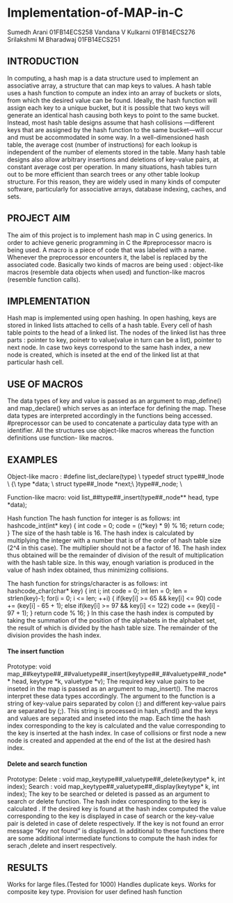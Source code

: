 # Implementation-of-MAP-in-C

Sumedh Arani 01FB14ECS258 
Vandana V Kulkarni 01FB14ECS276 
Srilakshmi M Bharadwaj 01FB14ECS251

<h2>INTRODUCTION</h2>
In computing, a hash map is a data structure used to implement an associative array, a structure that can map keys to values. A hash table uses a hash function to compute an index into an array of buckets or slots, from which the desired value can be found.
Ideally, the hash function will assign each key to a unique bucket, but it is possible that two keys will generate an identical hash causing both keys to point to the same bucket. Instead, most hash table designs assume that hash collisions —different keys that are assigned by the hash function to the same bucket—will occur and must be accommodated in some way.
In a well-dimensioned hash table, the average cost (number of instructions) for each lookup is independent of the number of elements stored in the table. Many hash table designs also allow arbitrary insertions and deletions of key-value pairs, at constant average cost per operation.
In many situations, hash tables turn out to be more efficient than search trees or any other table lookup structure. For this reason, they are widely used in many kinds of computer software, particularly for associative arrays, database indexing, caches, and sets.
<h2>PROJECT AIM</h2>
The aim of this project is to implement hash map in C using generics. In order to achieve generic programming in C the #preprocessor macro is being used. A macro is a piece of code that was labeled with a name. Whenever the preprocessor encounters it, the label is replaced by the associated code. Basically two kinds of macros are being used : object-like macros
(resemble data objects when used) and function-like macros (resemble function calls).
 <h2>IMPLEMENTATION</h2>
Hash map is implemented using open hashing. In open hashing, keys are stored in linked lists attached to cells of a hash table. Every cell of hash table points to the head of a linked list. The nodes of the linked list has three parts : pointer to key, poinetr to value(value in turn can be a list), pointer to next node. In case two keys correspond to the same hash index, a new node is created, which is inseted at the end of the linked list at that particular hash cell.

<h2>USE OF MACROS</h2>
The data types of key and value is passed as an argument to map_define() and map_declare() which serves as an interface for defining the map. These data types are interpreted accordingly in the functions being accessed. #preprocessor can be used to concatenate a particulay data type with an identifier. All the structures use object-like macros whereas the function definitions use function- like macros.

<h2>EXAMPLES</h2>
Object-like macro : #define list_declare(type) \
typedef struct type##_lnode \
{\
type *data; \
struct type##_lnode *next;\
}type##_node; \

Function-like macro:
void list_##type##_insert(type##_node** head, type *data);

Hash function
The hash function for integer is as follows: int hashcode_int(int* key)
{
  int code = 0;
  code = ((*key) * 9) % 16;
  return code; 
}
The size of the hash table is 16. The hash index is calculated by multiplying the integer with a number that is of the order of hash table size (2^4 in this case). The multiplier should not be a factor of 16. The hash index thus obtained will be the remainder of division of the result of multiplication with the hash table size. In this way, enough variation is produced in the value of hash index obtained, thus minimizing collisions.

 The hash function for strings/character is as follows: int hashcode_char(char* key)
{
int i;
int code = 0;
int len = 0;
len = strlen(key)-1; for(i = 0; i <= len; ++i) {
if(key[i] >= 65 && key[i] <= 90) code += (key[i] - 65 + 1);
else if(key[i] >= 97 && key[i] <= 122) code += (key[i] - 97 + 1);
}
return code % 16; }
In this case the hash index is computed by taking the summation of the position of the alphabets in the alphabet set, the result of which is divided by the hash table size. The remainder of the division provides the hash index.

<h4>The insert function</h4>
Prototype:
void map_##keytype##_##valuetype##_insert(keytype##_##valuetype##_node** head, keytype *k, valuetype *v);
The required key value pairs to be inseted in the map is passed as an argument to map_insert(). The macros interpret these data types accordingly. The argument to the function is a string of key-value pairs separated by colon (:) and different key-value pairs are separated by (;). This string is processed in hash_sfind() and the keys and values are separated and inseted into the map. Each time the hash index corresponding to the key is calculated and the value corresponding to the key is inserted at the hash index. In case of collisions or
 first node a new node is created and appended at the end of the list at the desired hash index.

<h4>Delete and search function</h4>
Prototype:
Delete : void map_keytype##_valuetype##_delete(keytype* k, int index); Search : void map_keytype##_valuetype##_display(keytype* k, int index);
The key to be searched or deleted is passed as an argument to search or delete function. The hash index corresponding to the key is calculated . If the desired key is found at the hash index computed the value corresponding to the key is displayed in case of search or the key-value pair is deleted in case of delete respectively. If the key is not found an error message “Key not found” is displayed.
In additional to these functions there are some additional intermediate functions to compute the hash index for serach ,delete and insert respectively.

<h2>RESULTS</h2>
Works for large files.(Tested for 1000) Handles duplicate keys.
Works for composite key type. Provision for user defined hash function
